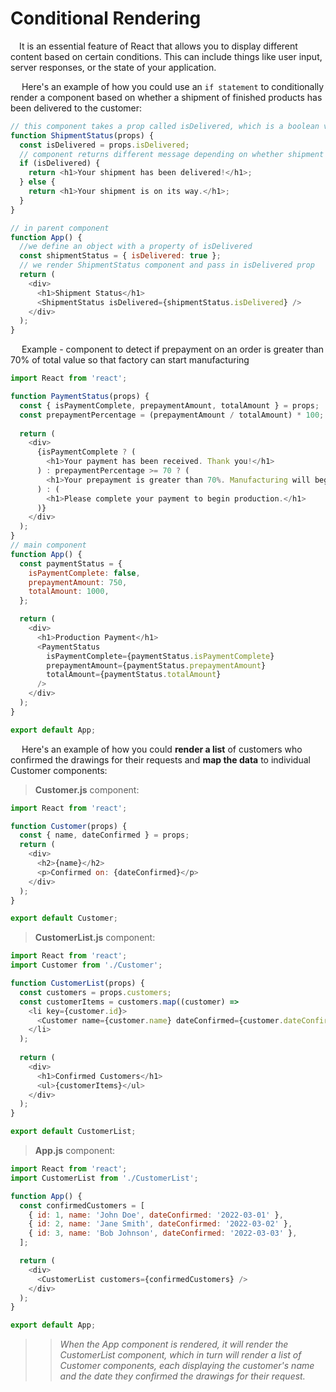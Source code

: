 # Conditional Rendering

&emsp;It is an essential feature of React that allows you to display different content based on certain conditions. 
This can include things like user input, server responses, or the state of your application.

&emsp; Here's an example of how you could use an `if statement` to conditionally render a component 
based on whether a shipment of finished products has been delivered to the customer:
```javascript
// this component takes a prop called isDelivered, which is a boolean value
function ShipmentStatus(props) {
  const isDelivered = props.isDelivered;
  // component returns different message depending on whether shipment has been delivered or not
  if (isDelivered) {
    return <h1>Your shipment has been delivered!</h1>;
  } else {
    return <h1>Your shipment is on its way.</h1>;
  }
}

// in parent component
function App() {
  //we define an object with a property of isDelivered
  const shipmentStatus = { isDelivered: true };
  // we render ShipmentStatus component and pass in isDelivered prop
  return (
    <div>
      <h1>Shipment Status</h1>
      <ShipmentStatus isDelivered={shipmentStatus.isDelivered} />
    </div>
  );
}
```

&emsp; Example - component to detect if prepayment on an order is greater than 70% of total value so that factory can start manufacturing
```javascript
import React from 'react';

function PaymentStatus(props) {
  const { isPaymentComplete, prepaymentAmount, totalAmount } = props;
  const prepaymentPercentage = (prepaymentAmount / totalAmount) * 100;
  
  return (
    <div>
      {isPaymentComplete ? (
        <h1>Your payment has been received. Thank you!</h1>
      ) : prepaymentPercentage >= 70 ? (
        <h1>Your prepayment is greater than 70%. Manufacturing will begin soon.</h1>
      ) : (
        <h1>Please complete your payment to begin production.</h1>
      )}
    </div>
  );
}
// main component
function App() {
  const paymentStatus = {
    isPaymentComplete: false,
    prepaymentAmount: 750,
    totalAmount: 1000,
  };

  return (
    <div>
      <h1>Production Payment</h1>
      <PaymentStatus
        isPaymentComplete={paymentStatus.isPaymentComplete}
        prepaymentAmount={paymentStatus.prepaymentAmount}
        totalAmount={paymentStatus.totalAmount}
      />
    </div>
  );
}

export default App;
```

&emsp; Here's an example of how you could **render a list** of customers who confirmed the drawings for their requests and **map the data** to individual Customer components:

> **Customer.js** component:
```javascript
import React from 'react';

function Customer(props) {
  const { name, dateConfirmed } = props;
  return (
    <div>
      <h2>{name}</h2>
      <p>Confirmed on: {dateConfirmed}</p>
    </div>
  );
}

export default Customer;
```

> **CustomerList.js** component:
```javascript
import React from 'react';
import Customer from './Customer';

function CustomerList(props) {
  const customers = props.customers;
  const customerItems = customers.map((customer) =>
    <li key={customer.id}>
      <Customer name={customer.name} dateConfirmed={customer.dateConfirmed} />
    </li>
  );
  
  return (
    <div>
      <h1>Confirmed Customers</h1>
      <ul>{customerItems}</ul>
    </div>
  );
}

export default CustomerList;
```


> **App.js** component:
```javascript
import React from 'react';
import CustomerList from './CustomerList';

function App() {
  const confirmedCustomers = [
    { id: 1, name: 'John Doe', dateConfirmed: '2022-03-01' },
    { id: 2, name: 'Jane Smith', dateConfirmed: '2022-03-02' },
    { id: 3, name: 'Bob Johnson', dateConfirmed: '2022-03-03' },
  ];

  return (
    <div>
      <CustomerList customers={confirmedCustomers} />
    </div>
  );
}

export default App;
```

> > _When the App component is rendered, it will render the CustomerList component, which in turn will render a list of Customer components, each displaying the customer's name and the date they confirmed the drawings for their request._
